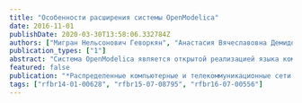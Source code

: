 ```yaml
---
title: "Особенности расширения системы OpenModelica"
date: 2016-11-01
publishDate: 2020-03-30T13:58:06.332784Z
authors: ["Мигран Нельсонович Геворкян", "Анастасия Вячеславовна Демидова", "Анна Владиславовна Королькова", "Дмитрий Сергеевич Кулябов", "Леонид Антонович Севастьянов"]
publication_types: ["1"]
abstract: "Система OpenModelica является открытой реализацией языка компонентно-ориентированного моделирования Modelica и основывается на множестве открытых библиотек и компиляторе C/C++ из GNU Compiler Collection. Целью данной заметки является краткое описание основных ком- понентов OpenModelica, используемых в этой системе библиотек, а также пошаговое руководство по использованию внешних функций, написанных на языке C, в коде OpenModelica. Используется сборка OpenModelica 1.11.0-dev-15 для дистрибутива Ubuntu Linux версии 16.04. В работе кратко описаны основные шаги, которые необходимо совершить пользователю для успеш- ного вызова C-функций непосредственно из программ OpenModelica. Указаны некторые особенности, которые отсутствуют в официальной документации."
featured: false
publication: "*Распределенные компьютерные и телекоммуникационные сети: управление, вычисление, связь (DCCN-2016)*"
tags: ["rfbr14-01-00628", "rfbr15-07-08795", "rfbr16-07-00556"]
---
```


